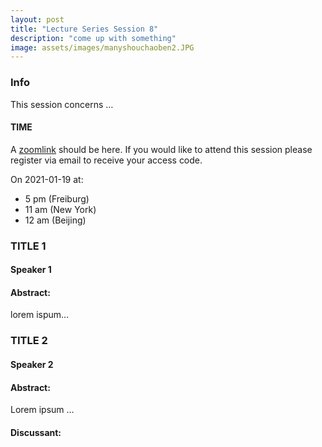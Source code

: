 ```yaml
---
layout: post
title: "Lecture Series Session 8"
description: "come up with something"
image: assets/images/manyshouchaoben2.JPG
---
```


### Info
This session concerns …

#### TIME
A [zoomlink](link) should be here. If you would like to attend this session please register via email to receive your access code.

On 2021-01-19 at:
-  5 pm (Freiburg)
-  11 am (New York)
-  12 am (Beijing)



###  TITLE 1
#### Speaker 1
#### Abstract:
lorem ispum…


### TITLE 2
#### Speaker 2
#### Abstract:
Lorem ipsum …

#### Discussant:

